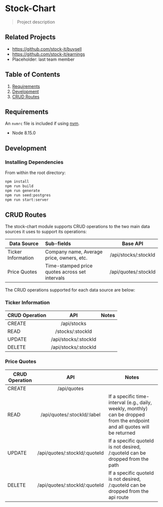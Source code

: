 # Stock-Chart

> Project description

## Related Projects

  - https://github.com/stock-it/buysell
  - https://github.com/stock-it/earnings
  - Placeholder: last team member

## Table of Contents

1. [Requirements](#requirements)
1. [Development](#development)
1. [CRUD Routes](#crud-routes)


## Requirements

An `nvmrc` file is included if using [nvm](https://github.com/creationix/nvm).

- Node 8.15.0

## Development

### Installing Dependencies

From within the root directory:

```sh
npm install
npm run build
npm run generate
npm run seed:postgres
npm run start:server
```

## CRUD Routes

The stock-chart module supports CRUD operations to the two main data sources it uses to support its operations:

| Data Source             | Sub-fields                                    | Base API                 |
|-----------------------|:----------------------------------------------|:----------------:|
| Ticker Information      | Company name, Average price, owners, etc.     | /api/stocks/:stockId  |
| Price Quotes            | Time-stamped price quotes across set intervals| /api/quotes/:stockId |

The CRUD operations supported for each data source are below:

### Ticker Information

| CRUD Operation | API | Notes |
|----------------|:---:| ----- |
| CREATE | /api/stocks| |
| READ | /stocks/:stockId | |
| UPDATE | /api/stocks/:stockId| |
| DELETE | /api/stocks/:stockId| |

### Price Quotes

| CRUD Operation | API | Notes |
|----------------|:---:| ----- |
| CREATE | /api/quotes| |
| READ | /api/quotes/:stockId/:label | If a specific time-interval (e.g., daily, weekly, monthly) can be dropped from the endpoint and all quotes will be returned|
| UPDATE | /api/quotes/:stockId/:quoteId| If a specific quoteId is not desired, /:quoteId can be dropped from the path|
| DELETE | /api/quotes/:stockId/:quoteId| If a specific quoteId is not desired, /:quoteId can be dropped from the api route|



